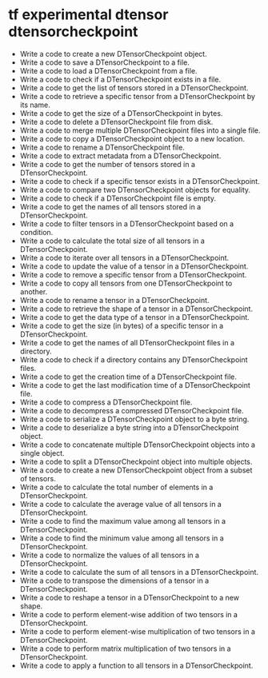 # tf experimental dtensor dtensorcheckpoint

- Write a code to create a new DTensorCheckpoint object.
- Write a code to save a DTensorCheckpoint to a file.
- Write a code to load a DTensorCheckpoint from a file.
- Write a code to check if a DTensorCheckpoint exists in a file.
- Write a code to get the list of tensors stored in a DTensorCheckpoint.
- Write a code to retrieve a specific tensor from a DTensorCheckpoint by its name.
- Write a code to get the size of a DTensorCheckpoint in bytes.
- Write a code to delete a DTensorCheckpoint file from disk.
- Write a code to merge multiple DTensorCheckpoint files into a single file.
- Write a code to copy a DTensorCheckpoint object to a new location.
- Write a code to rename a DTensorCheckpoint file.
- Write a code to extract metadata from a DTensorCheckpoint.
- Write a code to get the number of tensors stored in a DTensorCheckpoint.
- Write a code to check if a specific tensor exists in a DTensorCheckpoint.
- Write a code to compare two DTensorCheckpoint objects for equality.
- Write a code to check if a DTensorCheckpoint file is empty.
- Write a code to get the names of all tensors stored in a DTensorCheckpoint.
- Write a code to filter tensors in a DTensorCheckpoint based on a condition.
- Write a code to calculate the total size of all tensors in a DTensorCheckpoint.
- Write a code to iterate over all tensors in a DTensorCheckpoint.
- Write a code to update the value of a tensor in a DTensorCheckpoint.
- Write a code to remove a specific tensor from a DTensorCheckpoint.
- Write a code to copy all tensors from one DTensorCheckpoint to another.
- Write a code to rename a tensor in a DTensorCheckpoint.
- Write a code to retrieve the shape of a tensor in a DTensorCheckpoint.
- Write a code to get the data type of a tensor in a DTensorCheckpoint.
- Write a code to get the size (in bytes) of a specific tensor in a DTensorCheckpoint.
- Write a code to get the names of all DTensorCheckpoint files in a directory.
- Write a code to check if a directory contains any DTensorCheckpoint files.
- Write a code to get the creation time of a DTensorCheckpoint file.
- Write a code to get the last modification time of a DTensorCheckpoint file.
- Write a code to compress a DTensorCheckpoint file.
- Write a code to decompress a compressed DTensorCheckpoint file.
- Write a code to serialize a DTensorCheckpoint object to a byte string.
- Write a code to deserialize a byte string into a DTensorCheckpoint object.
- Write a code to concatenate multiple DTensorCheckpoint objects into a single object.
- Write a code to split a DTensorCheckpoint object into multiple objects.
- Write a code to create a new DTensorCheckpoint object from a subset of tensors.
- Write a code to calculate the total number of elements in a DTensorCheckpoint.
- Write a code to calculate the average value of all tensors in a DTensorCheckpoint.
- Write a code to find the maximum value among all tensors in a DTensorCheckpoint.
- Write a code to find the minimum value among all tensors in a DTensorCheckpoint.
- Write a code to normalize the values of all tensors in a DTensorCheckpoint.
- Write a code to calculate the sum of all tensors in a DTensorCheckpoint.
- Write a code to transpose the dimensions of a tensor in a DTensorCheckpoint.
- Write a code to reshape a tensor in a DTensorCheckpoint to a new shape.
- Write a code to perform element-wise addition of two tensors in a DTensorCheckpoint.
- Write a code to perform element-wise multiplication of two tensors in a DTensorCheckpoint.
- Write a code to perform matrix multiplication of two tensors in a DTensorCheckpoint.
- Write a code to apply a function to all tensors in a DTensorCheckpoint.